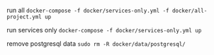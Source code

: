 run all ``docker-compose -f docker/services-only.yml -f docker/all-project.yml up``

run services only ``docker-compose -f docker/services-only.yml up``

remove postgresql data ``sudo rm -R docker/data/postgresql/``